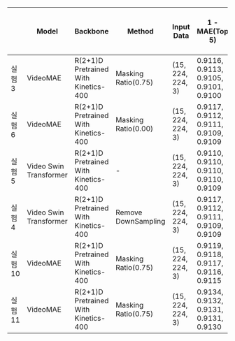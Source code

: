 |       | Model                  | Backbone                             | Method              | Input Data        | 1 - MAE(Top 5)                         | batch size | lr       | num_frames, t_patch_size, img_size, patch_size, in_chans | Params | Training Time(1 Epoch) | Inference Time(1 Epoch) | attention shape             |
| ----- | ---------------------- | ------------------------------------ | ------------------- | ----------------- | -------------------------------------- | ---------- | -------- | -------------------------------------------------------- | ------ | ---------------------- | ----------------------- | --------------------------- |
| 실험 3  | VideoMAE               | R(2+1)D Pretrained With Kinetics-400 | Masking Ratio(0.75) | (15, 224, 224, 3) | 0.9116, 0.9113, 0.9105, 0.9101, 0.9100 | 8          | 3.00E-05 | 4, 2, 28, 4, 256, 1024(embed_dim)                        | 318M   | 5m 46s                 | 34 s                    | B, 24, 1024                 |
| 실험 6  | VideoMAE               | R(2+1)D Pretrained With Kinetics-400 | Masking Ratio(0.00) | (15, 224, 224, 3) | 0.9117, 0.9112, 0.9111, 0.9109, 0.9109 | 8          | 3.00E-05 | 4, 2, 28, 4, 256, 1024(embed_dim)                        | 318M   | 6m 12s                 | 39 s                    | B, 98, 1024                 |
| 실험 5  | Video Swin Transformer | R(2+1)D Pretrained With Kinetics-400 | \-                  | (15, 224, 224, 3) | 0.9110, 0.9110, 0.9110, 0.9110, 0.9109 | 8          | 3.00E-05 | 96(embed_dim)                                            | 41M    | 5m 24s                 | 34 s                    | B, 98, 96 / B, \*(1/4), (2) |
| 실험 4  | Video Swin Transformer | R(2+1)D Pretrained With Kinetics-400 | Remove DownSampling | (15, 224, 224, 3) | 0.9117, 0.9112, 0.9111, 0.9109, 0.9109 | 8          | 3.00E-05 | 96(embed_dim)                                            | 10M    | 5m 13s                 | 33 s                    | B, 98, 96                   |
| 실험 10 | VideoMAE               | R(2+1)D Pretrained With Kinetics-400 | Masking Ratio(0.75) | (15, 224, 224, 3) | 0.9119, 0.9118, 0.9117, 0.9116, 0.9115 | 8          | 3.00E-05 | 4, 2, 28, 4, 256, 768(embed_dim)                         | 184M   | 5m 36s                 | 35 s                    | B, 24, 768                  |
| 실험 11 | VideoMAE               | R(2+1)D Pretrained With Kinetics-400 | Masking Ratio(0.75) | (15, 224, 224, 3) | 0.9134, 0.9132, 0.9131, 0.9131, 0.9130 | 8          | 3.00E-05 | 4, 2, 28, 4, 256, 96(embed_dim)                          | 11.3M  | 5m 16s                 | 33 s                    | B, 24, 96                   |